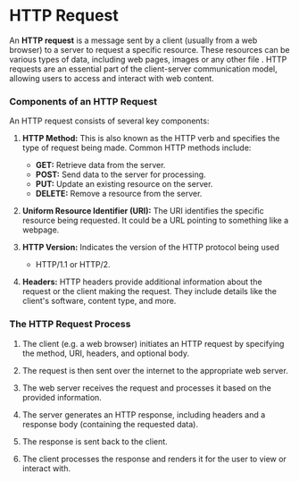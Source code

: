 # HTTP Request

An **HTTP request** is a message sent by a client (usually from a web browser) to a server to request a specific resource. These resources can be various types of data, including web pages, images or any other file . HTTP requests are an essential part of the client-server communication model, allowing users to access and interact with web content.

### Components of an HTTP Request

An HTTP request consists of several key components:

1. **HTTP Method:** This is also known as the HTTP verb and specifies the type of request being made. Common HTTP methods include:
   - **GET:** Retrieve data from the server.
   - **POST:** Send data to the server for processing.
   - **PUT:** Update an existing resource on the server.
   - **DELETE:** Remove a resource from the server.

2. **Uniform Resource Identifier (URI):** The URI identifies the specific resource being requested. It could be a URL pointing to something like a webpage.

3. **HTTP Version:** Indicates the version of the HTTP protocol being used
    - HTTP/1.1 or HTTP/2.

4. **Headers:** HTTP headers provide additional information about the request or the client making the request. They include details like the client's software, content type, and more.

### The HTTP Request Process


1. The client (e.g. a web browser) initiates an HTTP request by specifying the method, URI, headers, and optional body.

2. The request is then sent over the internet to the appropriate web server.

3. The web server receives the request and processes it based on the provided information.

4. The server generates an HTTP response, including headers and a response body (containing the requested data).

5. The response is sent back to the client.

6. The client processes the response and renders it for the user to view or interact with.
